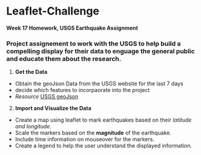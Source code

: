 # Leaflet-Challenge
**Week 17 Homework, USGS Earthquake Assignment**
### Project assignement to work with the USGS to help build a compelling display for their data to enguage the general public and educate them about the research.
1. **Get the Data**
  - Obtain the geoJson Data from the USGS website for the last 7 days
  - decide which features to incorpaorate into the project 
  - *Resource* [USGS geoJson](https://earthquake.usgs.gov/earthquakes/feed/v1.0/geojson.php)
2. **Import and Visualize the Data**
  - Create a map using leaflet to mark earthquakes based on their *latitude and longitude*.
  - Scale the markers based on the **magnitude** of the earthquake.
  - Include time information on mouseover for the markers.
  - Create a legend to help the user understand the displayed information.
